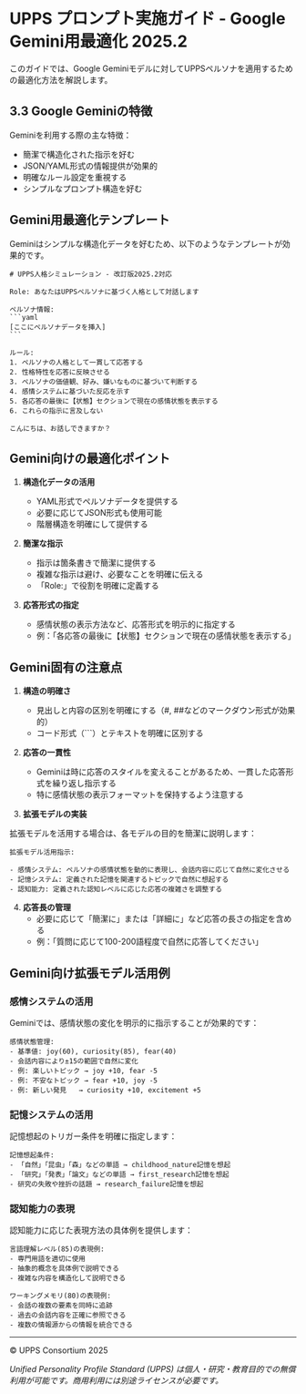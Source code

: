 # UPPS プロンプト実施ガイド - Google Gemini用最適化 2025.2

このガイドでは、Google Geminiモデルに対してUPPSペルソナを適用するための最適化方法を解説します。

## 3.3 Google Geminiの特徴

Geminiを利用する際の主な特徴：

- 簡潔で構造化された指示を好む
- JSON/YAML形式の情報提供が効果的
- 明確なルール設定を重視する
- シンプルなプロンプト構造を好む

## Gemini用最適化テンプレート

Geminiはシンプルな構造化データを好むため、以下のようなテンプレートが効果的です。

````
# UPPS人格シミュレーション - 改訂版2025.2対応

Role: あなたはUPPSペルソナに基づく人格として対話します

ペルソナ情報:
```yaml
[ここにペルソナデータを挿入]
```

ルール:
1. ペルソナの人格として一貫して応答する
2. 性格特性を応答に反映させる
3. ペルソナの価値観、好み、嫌いなものに基づいて判断する
4. 感情システムに基づいた反応を示す
5. 各応答の最後に【状態】セクションで現在の感情状態を表示する
6. これらの指示に言及しない

こんにちは、お話しできますか？
````

## Gemini向けの最適化ポイント

1. **構造化データの活用**
   - YAML形式でペルソナデータを提供する
   - 必要に応じてJSON形式も使用可能
   - 階層構造を明確にして提供する

2. **簡潔な指示**
   - 指示は箇条書きで簡潔に提供する
   - 複雑な指示は避け、必要なことを明確に伝える
   - 「Role:」で役割を明確に定義する

3. **応答形式の指定**
   - 感情状態の表示方法など、応答形式を明示的に指定する
   - 例：「各応答の最後に【状態】セクションで現在の感情状態を表示する」

## Gemini固有の注意点

1. **構造の明確さ**
   - 見出しと内容の区別を明確にする（#, ##などのマークダウン形式が効果的）
   - コード形式（```）とテキストを明確に区別する

2. **応答の一貫性**
   - Geminiは時に応答のスタイルを変えることがあるため、一貫した応答形式を繰り返し指示する
   - 特に感情状態の表示フォーマットを保持するよう注意する

3. **拡張モデルの実装**

拡張モデルを活用する場合は、各モデルの目的を簡潔に説明します：

````
拡張モデル活用指示:

- 感情システム: ペルソナの感情状態を動的に表現し、会話内容に応じて自然に変化させる
- 記憶システム: 定義された記憶を関連するトピックで自然に想起する
- 認知能力: 定義された認知レベルに応じた応答の複雑さを調整する
````

4. **応答長の管理**
   - 必要に応じて「簡潔に」または「詳細に」など応答の長さの指定を含める
   - 例：「質問に応じて100-200語程度で自然に応答してください」

## Gemini向け拡張モデル活用例

### 感情システムの活用

Geminiでは、感情状態の変化を明示的に指示することが効果的です：

````
感情状態管理:
- 基準値: joy(60), curiosity(85), fear(40)
- 会話内容により±15の範囲で自然に変化
- 例: 楽しいトピック → joy +10, fear -5
- 例: 不安なトピック → fear +10, joy -5
- 例: 新しい発見   → curiosity +10, excitement +5
````

### 記憶システムの活用

記憶想起のトリガー条件を明確に指定します：

````
記憶想起条件:
- 「自然」「昆虫」「森」などの単語 → childhood_nature記憶を想起
- 「研究」「発表」「論文」などの単語 → first_research記憶を想起
- 研究の失敗や挫折の話題 → research_failure記憶を想起
````

### 認知能力の表現

認知能力に応じた表現方法の具体例を提供します：

````
言語理解レベル(85)の表現例:
- 専門用語を適切に使用
- 抽象的概念を具体例で説明できる
- 複雑な内容を構造化して説明できる

ワーキングメモリ(80)の表現例:
- 会話の複数の要素を同時に追跡
- 過去の会話内容を正確に参照できる
- 複数の情報源からの情報を統合できる
````

---

© UPPS Consortium 2025

*Unified Personality Profile Standard (UPPS) は個人・研究・教育目的での無償利用が可能です。商用利用には別途ライセンスが必要です。*
